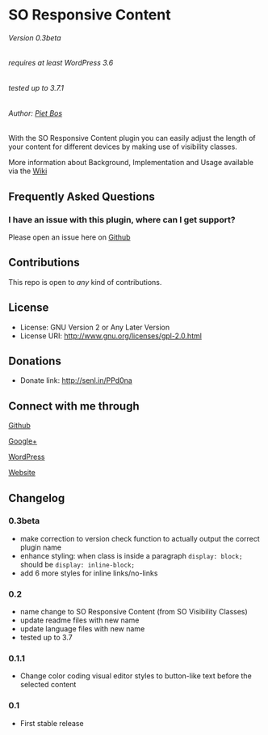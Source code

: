 SO Responsive Content
=====================

###### Version 0.3beta
###### requires at least WordPress 3.6
###### tested up to 3.7.1
###### Author: [Piet Bos](https://github.com/senlin)

With the SO Responsive Content plugin you can easily adjust the length of your content for different devices by making use of visibility classes.

More information about Background, Implementation and Usage available via the [Wiki](https://github.com/so-wp/so-visibility-classes/wiki/_pages)

## Frequently Asked Questions

### I have an issue with this plugin, where can I get support?

Please open an issue here on [Github](https://github.com/so-wp/so-visibility-classes/issues)

## Contributions

This repo is open to _any_ kind of contributions.

## License

* License: GNU Version 2 or Any Later Version
* License URI: http://www.gnu.org/licenses/gpl-2.0.html

## Donations

* Donate link: http://senl.in/PPd0na

## Connect with me through

[Github](https://github.com/senlin) 

[Google+](http://plus.google.com/u/0/108543145122756748887) 

[WordPress](http://profiles.wordpress.org/senlin/) 

[Website](http://senlinonline.com)

## Changelog

### 0.3beta

* make correction to version check function to actually output the correct plugin name
* enhance styling: when class is inside a paragraph `display: block;` should be `display: inline-block;`
* add 6 more styles for inline links/no-links

### 0.2

* name change to SO Responsive Content (from SO Visibility Classes)
* update readme files with new name
* update language files with new name
* tested up to 3.7

### 0.1.1

* Change color coding visual editor styles to button-like text before the selected content

### 0.1

* First stable release
